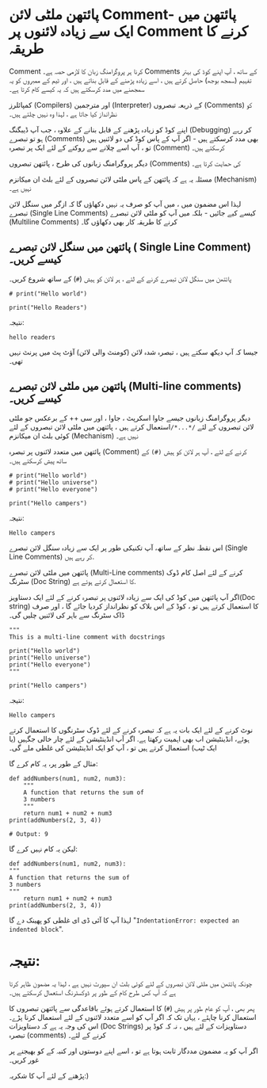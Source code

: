 # پائتھن ملٹی لائن Comment- پائتھن میں ایک سے زیادہ لائنوں پر Comment کرنے کا طریقہ

Comment کرنا ہر پروگرامنگ زبان کا لازمی حصہ ہے۔ Comments کے ساتھ ، آپ اپنے کوڈ کی بہتر تفہیم (سمجھ بوجھ) حاصل کرتے ہیں ، اسے زیادہ پڑھنے کے قابل بناتے ہیں ، اور ٹیم کے ممبروں کو یہ سمجھنے میں مدد کرسکتے ہیں کہ یہ کیسے کام کرتا ہے۔

کمپائلرز (Compilers) اور مترجمین (Interpreter) کے ذریعہ تبصروں (Comments) کو نظرانداز کیا جاتا ہے ، لہذا وہ نہیں چلتے ہیں۔

اپنے کوڈ کو زیادہ پڑھنے کے قابل بنانے کے علاوہ ، جب آپ ڈیبگنگ (Debugging) کر رہے ہو تو تبصرے (Comments) بھی مدد کرسکتے ہیں - اگر آپ کے پاس کوڈ کی دو لائنیں ہیں تو ، آپ اسے چلانے سے روکنے کے لئے ایک پر تبصرہ (Comment) کرسکتے ہیں۔

دیگر پروگرامنگ زبانوں کی طرح ، پائتھن تبصروں (Comments) کی حمایت کرتا ہے۔

مسئلہ یہ ہے کہ پائتھن کے پاس ملٹی لائن تبصروں کے لئے بلٹ ان میکانزم (Mechanism) نہیں ہے۔

لہذا اس مضمون میں ، میں آپ کو صرف یہ نہیں دکھاؤں گا کہ ازگر میں سنگل لائن تبصرے (Single Line Comments) کیسے کیے جائیں - بلکہ میں آپ کو ملٹی لائن تبصرے (Multiline Comments) کرنے کا طریقہ کار بھی دکھاؤں گا۔

## پائتھن میں سنگل لائن تبصرے ( Single Line Comment) کیسے کریں۔

پائتھن میں سنگل لائن تبصرے کرنے کے لئے ، ہر لائن کو ہیش (`#`) کے ساتھ شروع کریں۔

```{python}
# print("Hello world")

print("Hello Readers")
```

نتیجہ:
```{python}
hello readers
```
جیسا کہ آپ دیکھ سکتے ہیں ، تبصرہ شدہ لائن (کومنٹ والی لائن) آؤٹ پٹ میں پرنٹ نہیں تھی۔

## پائتھن میں ملٹی لائن تبصرے (Multi-line comments) کیسے کریں۔

دیگر پروگرامنگ زبانوں جیسے جاوا اسکرپٹ ، جاوا ، اور سی ++ کے برعکس جو ملٹی لائن تبصروں کے لئے `/*...*/`استعمال کرتے ہیں ، پائتھن میں ملٹی لائن تبصروں کے لئے کوئی بلٹ ان میکانزم (Mechanism) نہیں ہے۔

پائتھن میں متعدد لائنوں پر تبصرہ (Comment) کرنے کے لئے ، آپ ہر لائن کو ہیش `(#)` کے ساتھ پیش کرسکتے ہیں۔

```{python}
# print("Hello world")
# print("Hello universe")
# print("Hello everyone")

print("Hello campers")
```

نتیجہ:
```{python}
Hello campers
```

اس نقطہ نظر کے ساتھ، آپ تکنیکی طور پر ایک سے زیادہ سنگل لائن تبصرے  (Single Line Comments) کر رہے ہیں.

پائتھن میں ملٹی لائن تبصرے (Multi-Line comments) کرنے کے لئے اصل کام ڈوک سٹرنگ (Doc String) کا استعمال کرتے ہوئے ہے.

اگر آپ پائتھن میں کوڈ کی ایک سے زیادہ لائنوں پر تبصرہ کرنے کے لئے ایک دستاویز(Doc string) کا استعمال کرتے ہیں تو ، کوڈ کے اس بلاک کو نظرانداز کردیا جائے گا ، اور صرف ڈاک سٹرنگ سے باہر کی لائنیں چلیں گی۔

```{python}
"""
This is a multi-line comment with docstrings

print("Hello world")
print("Hello universe")
print("Hello everyone")
"""

print("Hello campers")
```

نتیجہ:

```{python}
Hello campers
```

نوٹ کرنے کے لئے ایک بات یہ ہے کہ تبصرہ کرنے کے لئے ڈوک سٹرنگوں کا استعمال کرتے ہوئے، انڈینٹیشن اب بھی اہمیت رکھتا ہے. اگر آپ انڈینٹیشن کے لئے چار خالی جگہیں (یا ایک ٹیب) استعمال کرتے ہیں تو ، آپ کو ایک انڈینٹیشن کی غلطی ملے گی۔

مثال کے طور پر، یہ کام کرے گا:
```{python}
def addNumbers(num1, num2, num3):
    """
    A function that returns the sum of
    3 numbers
    """
    return num1 + num2 + num3
print(addNumbers(2, 3, 4))

# Output: 9
```
لیکن یہ کام نہیں کرے گا:

```{python}
def addNumbers(num1, num2, num3):
"""
A function that returns the sum of
3 numbers
"""
    return num1 + num2 + num3
print(addNumbers(2, 3, 4))
```
لہذا آپ کا آئی ڈی ای غلطی کو پھینک دے گا "`IndentationError: expected an indented block`".

# نتیجہ:
چونکہ پائتھن میں ملٹی لائن تبصروں کے لئے کوئی بلٹ ان سپورٹ نہیں ہے ، لہذا یہ مضمون ظاہر کرتا ہے کہ آپ کس طرح کام کے طور پر ڈوکسٹرنگ استعمال کرسکتے ہیں۔


پھر بھی ، آپ کو عام طور پر ہیش (`#`) کا استعمال کرتے ہوئے باقاعدگی سے پائتھن تبصروں کا استعمال کرنا چاہئے ، یہاں تک کہ اگر آپ کو اسے متعدد لائنوں کے لئے استعمال کرنا پڑے۔ اس کی وجہ یہ ہے کہ دستاویزات (Doc Strings) دستاویزات کے لئے ہیں ، نہ کہ کوڈ پر تبصرہ (comments) کرنے کے لئے۔

اگر آپ کو یہ مضمون مددگار ثابت ہوتا ہے تو ، اسے اپنے دوستوں اور کنبہ کے کو بھیجنے پر غور کریں۔

پڑھنے کے لئے آپ کا شکریہ:)